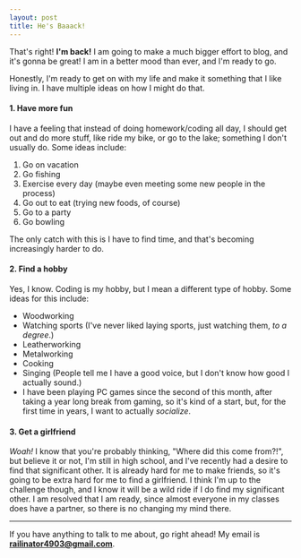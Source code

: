 ```yaml
---
layout: post
title: He's Baaack!
---
```


That's right! **I'm back!** I am going to make a much bigger effort to blog, and it's gonna be great! I am in a better mood than ever, and I'm ready to go.

Honestly, I'm ready to get on with my life and make it something that I like living in. I have multiple ideas on how I might do that.

#### 1. Have more fun
I have a feeling that instead of doing homework/coding all day, I should get out and do more stuff, like ride my bike, or go to the lake; something I don't usually do. Some ideas include:

1. Go on vacation
2. Go fishing
3. Exercise every day (maybe even meeting some new people in the process)
4. Go out to eat (trying new foods, of course)
5. Go to a party
6. Go bowling

The only catch with this is I have to find time, and that's becoming increasingly harder to do.

#### 2. Find a hobby
Yes, I know. Coding is my hobby, but I mean a different type of hobby. Some ideas for this include:

- Woodworking
- Watching sports (I've never liked laying sports, just watching them, _to a degree_.)
- Leatherworking
- Metalworking
- Cooking
- Singing (People tell me I have a good voice, but I don't know how good I actually sound.)
- I have been playing PC games since the second of this month, after taking a year long break from gaming, so it's kind of a start, but, for the first time in years, I want to actually _socialize_.

#### 3. Get a girlfriend
_Woah!_ I know that you're probably thinking, "Where did this come from?!", but believe it or not, I'm still in high school, and I've recently had a desire to find that significant other. It is already hard for me to make friends, so it's going to be extra hard for me to find a girlfriend. I think I'm up to the challenge though, and I know it will be a wild ride if I do find my significant other. I am resolved that I am ready, since almost everyone in my classes does have a partner, so there is no changing my mind there.

___

If you have anything to talk to me about, go right ahead! My email is **[railinator4903@gmail.com](mailto:railinator4903@gmail.com)**.